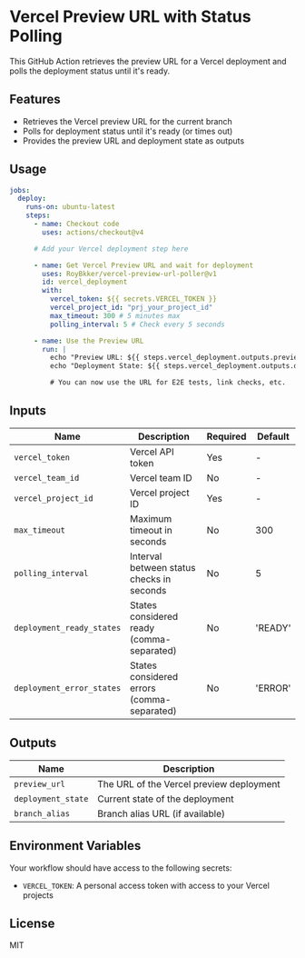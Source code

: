 # Vercel Preview URL with Status Polling

This GitHub Action retrieves the preview URL for a Vercel deployment and polls the deployment status until it's ready.

## Features

- Retrieves the Vercel preview URL for the current branch
- Polls for deployment status until it's ready (or times out)
- Provides the preview URL and deployment state as outputs

## Usage

```yaml
jobs:
  deploy:
    runs-on: ubuntu-latest
    steps:
      - name: Checkout code
        uses: actions/checkout@v4

      # Add your Vercel deployment step here

      - name: Get Vercel Preview URL and wait for deployment
        uses: RoyBkker/vercel-preview-url-poller@v1
        id: vercel_deployment
        with:
          vercel_token: ${{ secrets.VERCEL_TOKEN }}
          vercel_project_id: "prj_your_project_id"
          max_timeout: 300 # 5 minutes max
          polling_interval: 5 # Check every 5 seconds

      - name: Use the Preview URL
        run: |
          echo "Preview URL: ${{ steps.vercel_deployment.outputs.preview_url }}"
          echo "Deployment State: ${{ steps.vercel_deployment.outputs.deployment_state }}"

          # You can now use the URL for E2E tests, link checks, etc.
```

## Inputs

| Name                      | Description                                | Required | Default |
| ------------------------- | ------------------------------------------ | -------- | ------- |
| `vercel_token`            | Vercel API token                           | Yes      | -       |
| `vercel_team_id`          | Vercel team ID                             | No       | -       |
| `vercel_project_id`       | Vercel project ID                          | Yes      | -       |
| `max_timeout`             | Maximum timeout in seconds                 | No       | 300     |
| `polling_interval`        | Interval between status checks in seconds  | No       | 5       |
| `deployment_ready_states` | States considered ready (comma-separated)  | No       | 'READY' |
| `deployment_error_states` | States considered errors (comma-separated) | No       | 'ERROR' |

## Outputs

| Name               | Description                              |
| ------------------ | ---------------------------------------- |
| `preview_url`      | The URL of the Vercel preview deployment |
| `deployment_state` | Current state of the deployment          |
| `branch_alias`     | Branch alias URL (if available)          |

## Environment Variables

Your workflow should have access to the following secrets:

- `VERCEL_TOKEN`: A personal access token with access to your Vercel projects

## License

MIT
